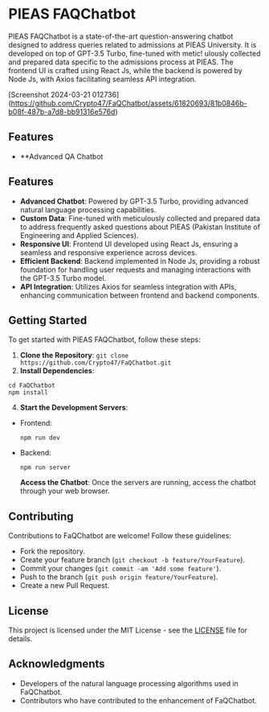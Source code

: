# 
# PIEAS FAQChatbot

PIEAS FAQChatbot is a state-of-the-art question-answering chatbot designed to address queries related to admissions at PIEAS University. It is developed on top of GPT-3.5 Turbo, fine-tuned with metic!
ulously collected and prepared data specific to the admissions process at PIEAS. The frontend UI is crafted using React Js, while the backend is powered by Node Js, with Axios facilitating seamless API integration.

[Screenshot 2024-03-21 012736] (https://github.com/Crypto47/FaQChatbot/assets/61820693/81b0846b-b08f-487b-a7d8-bb91316e576d)

## Features

- **Advanced QA Chatbot


## Features

- **Advanced Chatbot**: Powered by GPT-3.5 Turbo, providing advanced natural language processing capabilities.
- **Custom Data**: Fine-tuned with meticulously collected and prepared data to address frequently asked questions about PIEAS (Pakistan Institute of Engineering and Applied Sciences).
- **Responsive UI**: Frontend UI developed using React Js, ensuring a seamless and responsive experience across devices.
- **Efficient Backend**: Backend implemented in Node Js, providing a robust foundation for handling user requests and managing interactions with the GPT-3.5 Turbo model.
- **API Integration**: Utilizes Axios for seamless integration with APIs, enhancing communication between frontend and backend components.

## Getting Started

To get started with PIEAS FAQChatbot, follow these steps:

1. **Clone the Repository**:
```git clone https://github.com/Crypto47/FaQChatbot.git```
2.  **Install Dependencies**:
```
cd FaQChatbot
npm install
```
4.  **Start the Development Servers**:
- Frontend: 
  ```
  npm run dev
  ```
- Backend: 
  ```
  npm run server
  ```
  **Access the Chatbot**: 
Once the servers are running, access the chatbot through your web browser.



## Contributing

Contributions to FaQChatbot are welcome! Follow these guidelines:
- Fork the repository.
- Create your feature branch (`git checkout -b feature/YourFeature`).
- Commit your changes (`git commit -am 'Add some feature'`).
- Push to the branch (`git push origin feature/YourFeature`).
- Create a new Pull Request.

## License

This project is licensed under the MIT License - see the [LICENSE](LICENSE) file for details.

## Acknowledgments

- Developers of the natural language processing algorithms used in FaQChatbot.
- Contributors who have contributed to the enhancement of FaQChatbot.
